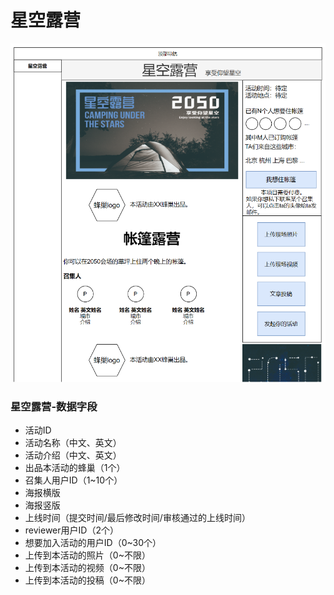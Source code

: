 # 星空露营
![](../5/camping.png)
### 星空露营-数据字段
* 活动ID
* 活动名称（中文、英文）
* 活动介绍（中文、英文）
* 出品本活动的蜂巢（1个）
* 召集人用户ID（1~10个）
* 海报横版
* 海报竖版
* 上线时间（提交时间/最后修改时间/审核通过的上线时间）
* reviewer用户ID（2个）
* 想要加入活动的用户ID（0~30个）
* 上传到本活动的照片（0~不限）
* 上传到本活动的视频（0~不限）
* 上传到本活动的投稿（0~不限）